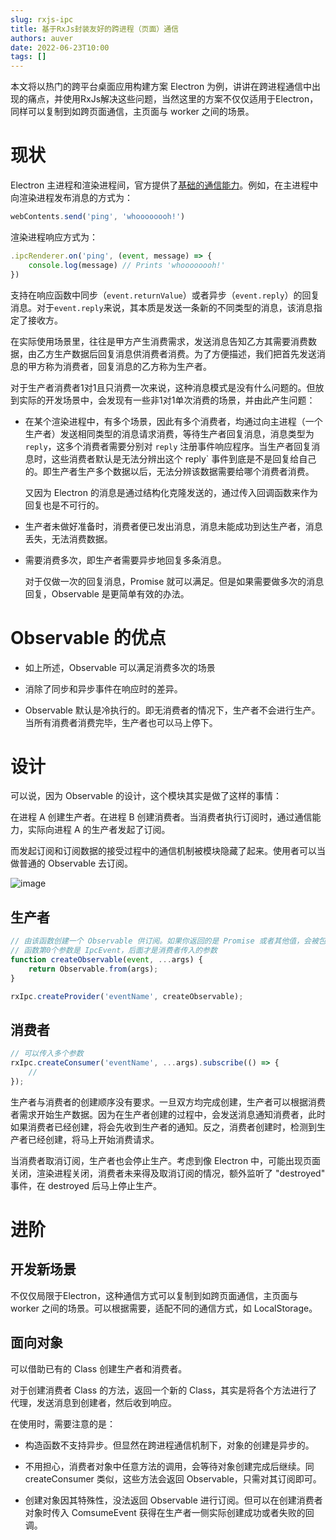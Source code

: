 ```yaml
---
slug: rxjs-ipc
title: 基于RxJs封装友好的跨进程（页面）通信
authors: auver
date: 2022-06-23T10:00
tags: []
---
```


本文将以热门的跨平台桌面应用构建方案 Electron 为例，讲讲在跨进程通信中出现的痛点，并使用RxJs解决这些问题，当然这里的方案不仅仅适用于Electron，同样可以复制到如跨页面通信，主页面与 worker 之间的场景。

# 现状

Electron 主进程和渲染进程间，官方提供了[基础的通信能力](https://www.electronjs.org/docs/latest/tutorial/ipc)。例如，在主进程中向渲染进程发布消息的方式为：

```js
webContents.send('ping', 'whoooooooh!')
```

渲染进程响应方式为：

```js
.ipcRenderer.on('ping', (event, message) => {
    console.log(message) // Prints 'whoooooooh!'
})
```

支持在响应函数中同步（`event.returnValue`）或者异步（`event.reply`）的回复消息。对于`event.reply`来说，其本质是发送一条新的不同类型的消息，该消息指定了接收方。

在实际使用场景里，往往是甲方产生消费需求，发送消息告知乙方其需要消费数据，由乙方生产数据后回复消息供消费者消费。为了方便描述，我们把首先发送消息的甲方称为消费者，回复消息的乙方称为生产者。

<!-- truncate -->

对于生产者消费者1对1且只消费一次来说，这种消息模式是没有什么问题的。但放到实际的开发场景中，会发现有一些非1对1单次消费的场景，并由此产生问题：

* 在某个渲染进程中，有多个场景，因此有多个消费者，均通过向主进程（一个生产者）发送相同类型的消息请求消费，等待生产者回复消息，消息类型为 `reply`，这多个消费者需要分别对 `reply` 注册事件响应程序。当生产者回复消息时，这些消费者默认是无法分辨出这个 reply` 事件到底是不是回复给自己的。即生产者生产多个数据以后，无法分辨该数据需要给哪个消费者消费。

    又因为 Electron 的消息是通过结构化克隆发送的，通过传入回调函数来作为回复也是不可行的。
    
* 生产者未做好准备时，消费者便已发出消息，消息未能成功到达生产者，消息丢失，无法消费数据。
    
* 需要消费多次，即生产者需要异步地回复多条消息。

    对于仅做一次的回复消息，Promise 就可以满足。但是如果需要做多次的消息回复，Observable 是更简单有效的办法。

# Observable 的优点

* 如上所述，Observable 可以满足消费多次的场景

* 消除了同步和异步事件在响应时的差异。

* Observable 默认是冷执行的。即无消费者的情况下，生产者不会进行生产。当所有消费者消费完毕，生产者也可以马上停下。

# 设计

可以说，因为 Observable 的设计，这个模块其实是做了这样的事情：

在进程 A 创建生产者。在进程 B 创建消费者。当消费者执行订阅时，通过通信能力，实际向进程 A 的生产者发起了订阅。

而发起订阅和订阅数据的接受过程中的通信机制被模块隐藏了起来。使用者可以当做普通的 Observable 去订阅。

![image](https://p6.music.126.net/obj/wo3DlcOGw6DClTvDisK1/10646909591/b939/b24e/1941/800c5f41f22d5ee18a8082ec8efc5801.png)

## 生产者
```js
// 由该函数创建一个 Observable 供订阅。如果你返回的是 Promise 或者其他值，会被包装成 Observable
// 函数第0个参数是 IpcEvent，后面才是消费者传入的参数
function createObservable(event, ...args) {
    return Observable.from(args);
}

rxIpc.createProvider('eventName', createObservable);
```

## 消费者
```js
// 可以传入多个参数
rxIpc.createConsumer('eventName', ...args).subscribe(() => {
    //
});
```

生产者与消费者的创建顺序没有要求。一旦双方均完成创建，生产者可以根据消费者需求开始生产数据。因为在生产者创建的过程中，会发送消息通知消费者，此时如果消费者已经创建，将会先收到生产者的通知。反之，消费者创建时，检测到生产者已经创建，将马上开始消费请求。

当消费者取消订阅，生产者也会停止生产。考虑到像 Electron 中，可能出现页面关闭，渲染进程关闭，消费者未来得及取消订阅的情况，额外监听了 "destroyed" 事件，在 destroyed 后马上停止生产。

# 进阶

## 开发新场景

不仅仅局限于Electron，这种通信方式可以复制到如跨页面通信，主页面与 worker 之间的场景。可以根据需要，适配不同的通信方式，如 LocalStorage。

## 面向对象

可以借助已有的 Class 创建生产者和消费者。

对于创建消费者 Class 的方法，返回一个新的 Class，其实是将各个方法进行了代理，发送消息到创建者，然后收到响应。

在使用时，需要注意的是：

* 构造函数不支持异步。但显然在跨进程通信机制下，对象的创建是异步的。

* 不用担心，消费者对象中任意方法的调用，会等待对象创建完成后继续。同 createConsumer 类似，这些方法会返回 Observable，只需对其订阅即可。

* 创建对象因其特殊性，没法返回 Observable 进行订阅。但可以在创建消费者对象时传入 ComsumeEvent 获得在生产者一侧实际创建成功或者失败的回调。

